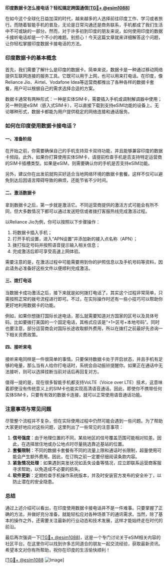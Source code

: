 **印度数据卡怎么接电话？轻松搞定跨国通信[[TG💪+ @esim1088](https://t.me/s/esim1088)]**

在如今这个全球化日益加深的时代，越来越多的人选择前往印度工作、学习或者旅行。而随着智能手机的普及，无论是日常沟通还是商务联系，手机都成了我们生活中不可或缺的一部分。然而，对于许多初到印度的朋友来说，如何使用印度的数据卡接听电话却是一个不小的难题。别担心！今天这篇文章就来详细解答这个问题，让你轻松掌握印度数据卡接电话的方法。

### 印度数据卡的基本概念

首先，我们需要了解什么是印度的数据卡。简单来说，数据卡是一种通过移动网络提供互联网连接的服务工具。它既可以用于上网，也可以用来打电话。在印度，像Reliance Jio、Airtel、Vodafone Idea等运营商都推出了各种各样的数据卡套餐，用户可以根据自己的需求选择合适的方案。

数据卡通常有两种形式：一种是实体SIM卡，需要插入手机或调制解调器中使用；另一种则是eSIM（嵌入式SIM卡），可以直接下载到支持eSIM功能的设备上。无论哪种形式，数据卡都能为用户提供稳定的网络连接和通话服务。

### 如何在印度使用数据卡接电话？

#### 一、准备阶段

在开始之前，你需要确保自己的手机支持双卡双待功能，并且能够兼容印度的数据卡频段。此外，如果你打算使用实体SIM卡，请提前检查手机是否支持特定运营商的SIM卡插槽类型。如果是eSIM，则需要确认你的手机是否支持eSIM功能。

另外，建议你在出发前就购买好适合当地网络环境的数据卡套餐。这样不仅可以避免到达后因语言障碍导致的麻烦，还能节省不少时间。

#### 二、激活数据卡

拿到数据卡之后，第一步就是激活它。不同运营商提供的激活方式可能会有所不同，但大多数情况下都可以通过发送短信或者拨打客服热线完成激活过程。

以Reliance Jio为例，你可以按照以下步骤操作：
1. 将数据卡插入手机；
2. 打开手机设置，进入“APN设置”并添加新的接入点名称（APN）；
3. 拨打指定号码并按照语音提示输入相关信息；
4. 完成激活后即可享受高速上网体验。

需要注意的是，在激活过程中可能需要用到你的护照信息以及手机号码等资料，因此请务必准备好这些文件以便顺利完成激活。

#### 三、拨打电话

当数据卡成功激活之后，接下来就是如何拨打电话了。其实这个过程非常简单，只需按照正常的拨号流程进行即可。不过，在实际操作时还有一些小技巧可以帮助你更好地利用数据卡的功能。

例如，如果你想拨打国际长途电话，那么就需要知道对方国家的区号以及具体号码。比如要拨打美国的一个固定电话，其格式应该是“+1+区号+本地号码”。同时也要注意，部分运营商会对国际长途收取额外费用，所以在拨打之前最好先咨询一下相关资费政策。

#### 四、接听来电

接听来电同样是一件很简单的事情。只要保持数据卡处于开启状态，并且手机有足够的电量，那么当有人给你打电话时，系统会自动振铃提醒你。如果正在通话中无法接听，则可以选择挂断当前对话后再回复对方。

值得一提的是，现在很多智能手机都支持VoLTE（Voice over LTE）技术，这意味着即使没有传统意义上的SIM卡也能实现高清语音通话。因此，即使你不携带任何实体SIM卡，只要有有效的数据卡连接，就可以正常使用语音通话功能。

### 注意事项与常见问题

尽管整个流程并不复杂，但在实际使用过程中仍然可能会遇到一些问题。为了帮助大家更好地应对这些问题，这里列出了一些常见的注意事项：

1. **信号强度**：由于地理位置的不同，某些地区的信号覆盖范围可能相对较差。因此，在选择居住地或办公地点时尽量挑选靠近基站的位置。
2. **套餐限制**：不同的数据卡套餐有不同的流量上限和通话时长限制，超量使用可能会产生额外费用。因此，在订购之前一定要仔细阅读条款内容。
3. **紧急情况处理**：如果遇到突发状况如丢失设备等情况，应立即联系运营商客服寻求帮助，以免造成不必要的损失。
4. **软件更新**：定期检查手机操作系统版本，并及时安装官方发布的安全补丁，以防止潜在的安全隐患。

### 总结

通过上述介绍可以看出，在印度使用数据卡接电话并不是一件难事。只要掌握了正确的方法，并做好充分准备，就能轻松应对各种场景下的通讯需求。当然，除了基本的操作之外，还需要关注最新的行业动态和技术发展，这样才能始终走在时代的前沿。

最后再次强调一下[[TG💪+ @esim1088](https://t.me/s/esim1088)]，这是一个专门讨论关于eSIM相关内容的社区平台。在这里你可以找到许多志同道合的朋友一起交流经验，获取最新资讯。希望本文对你有所帮助，祝你在印度的生活愉快顺利！

[[TG💪+ @esim1088](https://t.me/s/esim1088) ![Image](https://i.postimg.cc/4NQfJmqS/Snipaste-2025-05-13-00-14-12.png)]